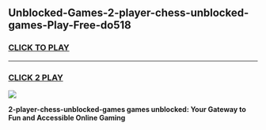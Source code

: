 
## Unblocked-Games-2-player-chess-unblocked-games-Play-Free-do518
<h3>
<a href="https://premium76.site?title=2-player-chess-unblocked-games&ref=17A">CLICK TO PLAY</a></h3>
<hr>

<h3>
<a href="https://premium76.site?title=2-player-chess-unblocked-games&ref=17A">CLICK 2 PLAY</a>
  
</h3>

<a href="https://premium76.site?title=2-player-chess-unblocked-games&ref=17A"><img src="https://clearcache.store/games.png"></a>


**2-player-chess-unblocked-games games unblocked: Your Gateway to Fun and Accessible Online Gaming**
